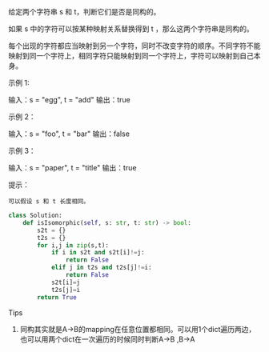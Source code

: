 给定两个字符串 s 和 t，判断它们是否是同构的。

如果 s 中的字符可以按某种映射关系替换得到 t ，那么这两个字符串是同构的。

每个出现的字符都应当映射到另一个字符，同时不改变字符的顺序。不同字符不能映射到同一个字符上，相同字符只能映射到同一个字符上，字符可以映射到自己本身。

 

示例 1:

输入：s = "egg", t = "add"
输出：true

示例 2：

输入：s = "foo", t = "bar"
输出：false

示例 3：

输入：s = "paper", t = "title"
输出：true

 

提示：

    可以假设 s 和 t 长度相同。



```python
class Solution:
    def isIsomorphic(self, s: str, t: str) -> bool:
        s2t = {}
        t2s = {}
        for i,j in zip(s,t):
            if i in s2t and s2t[i]!=j:
                return False
            elif j in t2s and t2s[j]!=i:
                return False
            s2t[i]=j
            t2s[j]=i
        return True 
```



Tips

1. 同构其实就是A->B的mapping在任意位置都相同。可以用1个dict遍历两边，也可以用两个dict在一次遍历的时候同时判断A->B ,B->A 